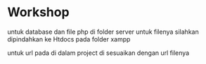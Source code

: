 # Workshop

untuk database dan file php di folder server
untuk filenya silahkan dipindahkan ke Htdocs pada folder xampp

untuk url pada di dalam project di sesuaikan dengan url filenya
